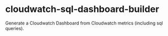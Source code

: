 # cloudwatch-sql-dashboard-builder
Generate a Cloudwatch Dashboard from Cloudwatch metrics (including sql queries).
